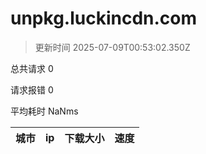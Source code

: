 
  # unpkg.luckincdn.com

  > 更新时间 2025-07-09T00:53:02.350Z
  
  总共请求 0

  请求报错 0

  平均耗时 NaNms

|城市|ip|下载大小|速度|
|-----|----------|---|---|

  